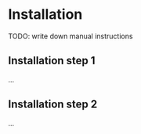 # Installation

TODO: write down manual instructions

## Installation step 1

...

## Installation step 2

...